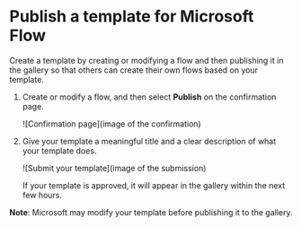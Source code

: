 <properties
    pageTitle="Publish a template | Microsoft Flow"
    description="Publish a Microsoft Flow template so that others can use the flow you created."
    services=""
    suite="flow"
    documentationCenter="na"
    authors="sunaysv"
    manager="erikre"
    editor=""
    tags=""/>

<tags
   ms.service="flow"
   ms.devlang="na"
   ms.topic="article"
   ms.tgt_pltfrm="na"
   ms.workload="na"
   ms.date="04/08/2016"
   ms.author="sunayv"/>

# Publish a template for Microsoft Flow #
Create a template by creating or modifying a flow and then publishing it in the gallery so that others can create their own flows based on your template.

1. Create or modify a flow, and then select **Publish** on the confirmation page.

	![Confirmation page](image of the confirmation)

1. Give your template a meaningful title and a clear description of what your template does.

	![Submit your template](image of the submission)

	If your template is approved, it will appear in the gallery within the next few hours.

**Note**: Microsoft may modify your template before publishing it to the gallery.
